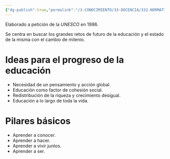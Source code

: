 ```yaml
---
{"dg-publish":true,"permalink":"/3-CONOCIMIENTO/33-DOCENCIA/332-NORMATIVA/Leyes y documentos/Informe Delors/"}
---
```


Elaborado a petición de la *UNESCO* en 1996.

Se centra en buscar los grandes retos de futuro de la educación y el estado de la misma con el cambio de milenio.
# Ideas para el progreso de la educación
- Necesidad de un pensamiento y acción global.
- Educación como factor de cohesión social.
- Redistribución de la riqueza y crecimiento desigual.
- Educación a lo largo de toda la vida.
# Pilares básicos
- Aprender a conocer.
- Aprender a hacer.
- Aprender a vivir juntos.
- Aprender a ser.